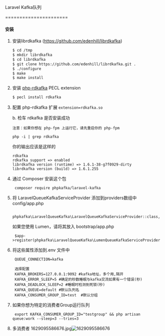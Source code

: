 Laravel Kafka队列

======================

#### 安装


1. 安装librdkafka (https://github.com/edenhill/librdkafka)

    ```bash
    $ cd /tmp
    $ mkdir librdkafka
    $ cd librdkafka
    $ git clone https://github.com/edenhill/librdkafka.git .
    $ ./configure
    $ make
    $ make install
    ```
2. 安装  [php-rdkafka](https://github.com/arnaud-lb/php-rdkafka) PECL extension

    ```bash
    $ pecl install rdkafka
    ```
    
3. 配置 php-rdkafka 扩展
    `extension=rdkafka.so`
    
   b. 检车 rdkafka 是否安装成功  
   
       注意：如果你想在 php-fpm 上运行它，请先重启你的 php-fpm  
        
       php -i | grep rdkafka
   
   你的输出应该是这样的
   
       rdkafka
       rdkafka support => enabled
       librdkafka version (runtime) => 1.6.1-38-g7f0929-dirty
       librdkafka version (build) => 1.6.1.255

    
4. 通过 Composer 安装这个包

	    composer require phpkafka/laravel-kafka

5. 将 LaravelQueueKafkaServiceProvider 添加到providers数组中config/app.php

	    phpkafka\LaravelQueueKafka\LaravelQueueKafkaServiceProvider::class,
	
   如果您使用 Lumen，请将其放入 bootstrap/app.php
    
        $app->register(phpkafka\LaravelQueueKafka\LumenQueueKafkaServiceProvider::class);

6. 将这些属性添加到.env 文件中
        
		QUEUE_CONNECTION=kafka
		
		选择配置
		KAFKA_BROKERS=127.0.0.1:9092 #kafka地址，多个用,隔开
		KAFKA_ERROR_SLEEP=5 #确定的秒数睡眠与kafka交流如果有一个错误(秒)
		KAFKA_DEADLOCK_SLEEP=2 #睡眠时检测到死锁(秒)
		KAFKA_QUEUE=default #默认队列名
		KAFKA_CONSUMER_GROUP_ID=test  #默认分组

7. 如果你想为特定的消费者Group运行队列
        
        export KAFKA_CONSUMER_GROUP_ID="testgroup" && php artisan queue:work --sleep=3 --tries=3
8. 多消费者
	1629095586676.jpg![1629095586676](https://user-images.githubusercontent.com/9024302/129521025-59821ce5-2d4b-43f1-871c-88dc9f207cee.jpg)
      
   
